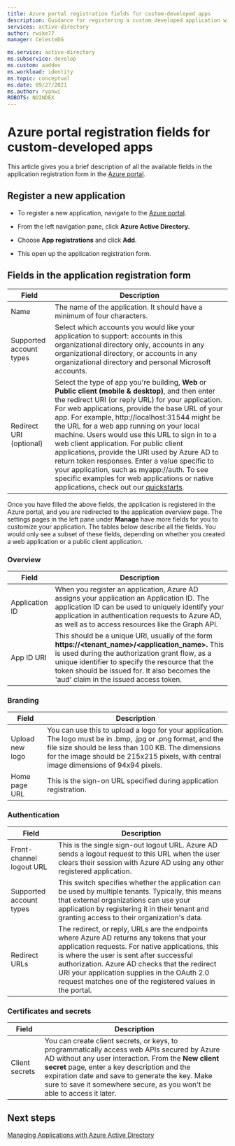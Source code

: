 ```yaml
---
title: Azure portal registration fields for custom-developed apps
description: Guidance for registering a custom developed application with Azure AD
services: active-directory
author: rwike77
manager: CelesteDG

ms.service: active-directory
ms.subservice: develop
ms.custom: aaddev 
ms.workload: identity
ms.topic: conceptual
ms.date: 09/27/2021
ms.author: ryanwi
ROBOTS: NOINDEX
---
```


# Azure portal registration fields for custom-developed apps

This article gives you a brief description of all the available fields in the application registration form in the [Azure portal](https://portal.azure.com).

## Register a new application

-   To register a new application, navigate to the <a href="https://portal.azure.com/" target="_blank">Azure portal</a>.

-   From the left navigation pane, click **Azure Active Directory.**

-   Choose **App registrations** and click **Add**.

-   This open up the application registration form.

## Fields in the application registration form

| Field            | Description                                                                              |
|------------------|------------------------------------------------------------------------------------------|
| Name             | The name of the application. It should have a minimum of four characters.                |
| Supported account types| Select which accounts you would like your application to support: accounts in this organizational directory only, accounts in any organizational directory, or accounts in any organizational directory and personal Microsoft accounts.  |
| Redirect URI (optional) | Select the type of app you're building, **Web** or **Public client (mobile & desktop)**, and then enter the redirect URI (or reply URL) for your application. For web applications, provide the base URL of your app. For example, http://localhost:31544 might be the URL for a web app running on your local machine. Users would use this URL to sign in to a web client application. For public client applications, provide the URI used by Azure AD to return token responses. Enter a value specific to your application, such as myapp://auth. To see specific examples for web applications or native applications, check out our [quickstarts](./index.yml).|

Once you have filled the above fields, the application is registered in the Azure portal, and you are redirected to the application overview page. The settings pages in the left pane under **Manage** have more fields for you to customize your application. The tables below describe all the fields. You would only see a subset of these fields, depending on whether you created a web application or a public client application.

### Overview

| Field           | Description        |
|-----------------|-----------------------------------------------------------------------------------------------------------------------------------------------------------------------------------------------------------------------------------------------------------------------------------------------------------------|
| Application ID  | When you register an application, Azure AD assigns your application an Application ID. The application ID can be used to uniquely identify your application in authentication requests to Azure AD, as well as to access resources like the Graph API.                                                          |
| App ID URI      | This should be a unique URI, usually of the form **https://&lt;tenant\_name&gt;/&lt;application\_name&gt;.** This is used during the authorization grant flow, as a unique identifier to specify the resource that the token should be issued for. It also becomes the 'aud' claim in the issued access token. |

### Branding

| Field           | Description        |
|-----------------|-----------------------------------------------------------------------------------------------------------------------------------------------------------------------------------------------------------------------------------------------------------------------------------------------------------------|
| Upload new logo | You can use this to upload a logo for your application. The logo must be in .bmp, .jpg or .png format, and the file size should be less than 100 KB. The dimensions for the image should be 215x215 pixels, with central image dimensions of 94x94 pixels.|
| Home page URL   | This is the sign-on URL specified during application registration.|

### Authentication

| Field           | Description        |
|-----------------|-----------------------------------------------------------------------------------------------------------------------------------------------------------------------------------------------------------------------------------------------------------------------------------------------------------------|
| Front-channel logout URL      | This is the single sign-out logout URL. Azure AD sends a logout request to this URL when the user clears their session with Azure AD using any other registered application.|
| Supported account types  | This switch specifies whether the application can be used by multiple tenants. Typically, this means that external organizations can use your application by registering it in their tenant and granting access to their organization's data.|
| Redirect URLs      | The redirect, or reply, URLs are the endpoints where Azure AD returns any tokens that your application requests. For native applications, this is where the user is sent after successful authorization. Azure AD checks that the redirect URI your application supplies in the OAuth 2.0 request matches one of the registered values in the portal.|

### Certificates and secrets

| Field           | Description        |
|-----------------|-----------------------------------------------------------------------------------------------------------------------------------------------------------------------------------------------------------------------------------------------------------------------------------------------------------------|
| Client secrets            | You can create client secrets, or keys, to programmatically access web APIs secured by Azure AD without any user interaction. From the **New client secret** page, enter a key description and the expiration date and save to generate the key. Make sure to save it somewhere secure, as you won't be able to access it later.             |

## Next steps

[Managing Applications with Azure Active Directory](../manage-apps/what-is-application-management.md)
